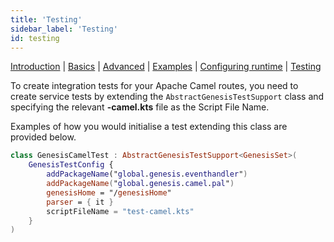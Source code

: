 ```yaml
---
title: 'Testing'
sidebar_label: 'Testing'
id: testing
---
```


[Introduction](/server-modules/integration/apache-camel/introduction/)  | [Basics](/server-modules/integration/apache-camel/basics) | [Advanced](/server-modules/integration/apache-camel/advanced) | [Examples](/server-modules/integration/apache-camel/examples) | [Configuring runtime](/server-modules/integration/apache-camel/configuring-runtime) | [Testing](/server-modules/integration/apache-camel/testing)

To create integration tests for your Apache Camel routes, you need to create service tests by extending the `AbstractGenesisTestSupport` class and specifying the relevant **-camel.kts** file as the Script File Name.

Examples of how you would initialise a test extending this class are provided below.

```kotlin
class GenesisCamelTest : AbstractGenesisTestSupport<GenesisSet>(
    GenesisTestConfig {
        addPackageName("global.genesis.eventhandler")
        addPackageName("global.genesis.camel.pal")
        genesisHome = "/genesisHome"
        parser = { it }
        scriptFileName = "test-camel.kts"
    }
)
```